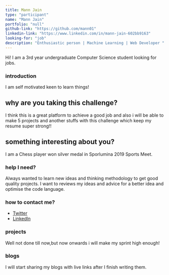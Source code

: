 ```yaml
---
title: Mann Jain
type: "participant"
name: "Mann Jain"
portfolio: "null"
github-link: "https://github.com/mann01"
linkedin-link: "https://www.linkedin.com/in/mann-jain-602bb9163"
looking-for: "job"
description: "Enthusiastic person | Machine Learning | Web Developer "
---
```



Hi! I am a 3rd year undergraduate Computer Science student looking for jobs. 
### introduction

I am self motivated keen to learn things! 

## why are you taking this challenge?

I think this is a great platform to achieve a good job and also i will be able to make 5 projects and another stuffs 
with this challenge which keep my resume super strong!!

## something interesting about you?
I am a Chess player won silver medal in Sporlumina 2019 Sports Meet.


### help I need?


Always wanted to learn new ideas and thinking methodology to get good quality projects.
I want to reviews my ideas and advice for a better idea and optimise the code language.

### how to contact me?

- [Twitter](https://twitter.com/MannJai87408763)
- [LinkedIn](https://www.linkedin.com/in/mann-jain-602bb9163)

### projects


Well not done till now,but now onwards i will make my sprint high enough!
### blogs

I will start sharing my blogs with live links after I finish writing them.

